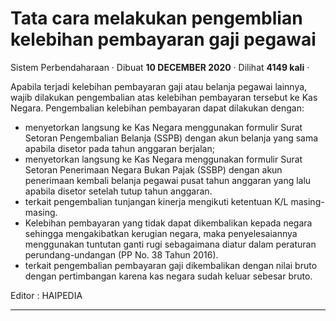 Tata cara melakukan pengemblian kelebihan pembayaran gaji pegawai
=================================================================

Sistem Perbendaharaan · Dibuat **10 DECEMBER 2020** · Dilihat **4149 kali** ·

Apabila terjadi kelebihan pembayaran gaji atau belanja pegawai lainnya, wajib dilakukan pengembalian atas kelebihan pembayaran tersebut ke Kas Negara. Pengembalian kelebihan pembayaran dapat dilakukan dengan:

*   menyetorkan langsung ke Kas Negara menggunakan formulir Surat Setoran Pengembalian Belanja (SSPB) dengan akun belanja yang sama apabila disetor pada tahun anggaran berjalan;
*   menyetorkan langsung ke Kas Negara menggunakan formulir Surat Setoran Penerimaan Negara Bukan Pajak (SSBP) dengan akun penerimaan kembali belanja pegawai pusat tahun anggaran yang lalu apabila disetor setelah tutup tahun anggaran.
*   terkait pengembalian tunjangan kinerja mengikuti ketentuan K/L masing-masing.
*   Kelebihan pembayaran yang tidak dapat dikembalikan kepada negara sehingga mengakibatkan kerugian negara, maka penyelesaiannya menggunakan tuntutan ganti rugi sebagaimana diatur dalam peraturan perundang-undangan (PP No. 38 Tahun 2016).
*   terkait pengembalian pembayaran gaji dikembalikan dengan nilai bruto dengan pertimbangan karena kas negara sudah keluar sebesar bruto.  
    

  

Editor : HAIPEDIA

  
  
  

* * *
